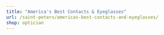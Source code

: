 ```yaml
---
title: "America's Best Contacts & Eyeglasses"
url: /saint-peters/americas-best-contacts-and-eyeglasses/
shop: optician
---
```

